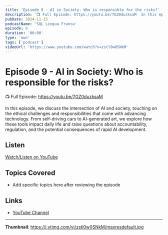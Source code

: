 ```yaml
---
title: 'Episode 9 - AI in Society: Who is responsible for the risks?'
description: '📺 Full Episode: https://youtu.be/7GZ0duzksaM  In this episode, we discuss the intersection of AI and society, touching on the ethical challenges and responsibilities that come with advancing technolog...'
pubDate: 2024-11-15
podcastName: 'SQL Lingua Franca'
episode: 9
duration: '00:00'
type: 'own'
tags: ['podcast']
videoUrl: 'https://www.youtube.com/watch?v=zstl0w0SNkM'
---
```


# Episode 9 - AI in Society: Who is responsible for the risks?

📺 Full Episode: https://youtu.be/7GZ0duzksaM

In this episode, we discuss the intersection of AI and society, touching on the ethical challenges and responsibilities that come with advancing technology. From self-driving cars to AI-generated art, we explore how these tools impact daily life and raise questions about accountability, regulation, and the potential consequences of rapid AI development.

## Listen

[Watch/Listen on YouTube](https://www.youtube.com/watch?v=zstl0w0SNkM)

## Topics Covered

- Add specific topics here after reviewing the episode

## Links

- [YouTube Channel](https://www.youtube.com/juanalytics)

---

**Thumbnail**: https://i.ytimg.com/vi/zstl0w0SNkM/maxresdefault.jpg
